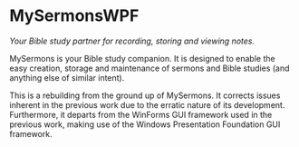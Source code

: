 # MySermonsWPF
_Your Bible study partner for recording, storing and viewing notes._

MySermons is your Bible study companion. It is designed to enable the easy creation, storage and maintenance of sermons and Bible studies (and anything else of similar intent).

This is a rebuilding from the ground up of MySermons. It corrects issues inherent in the previous work due to the erratic nature of its development. Furthermore, it departs from the WinForms GUI framework used in the previous work, making use of the Windows Presentation Foundation GUI framework.
